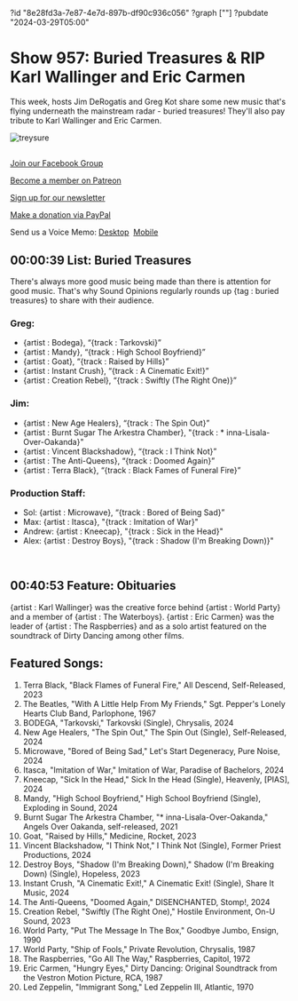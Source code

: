 ?id "8e28fd3a-7e87-4e7d-897b-df90c936c056"
?graph [""]
?pubdate "2024-03-29T05:00"
# Show 957: Buried Treasures & RIP Karl Wallinger and Eric Carmen

This week, hosts Jim DeRogatis and Greg Kot share some new music that's flying underneath the mainstream radar - buried treasures! They'll also pay tribute to Karl Wallinger and Eric Carmen.

![treysure](https://static.soundopinions.org/images/2024/treasure-map.png)



## 

[Join our Facebook Group](https://bit.ly/3sivr9T)

[Become a member on Patreon](https://bit.ly/3slWZvc)

[Sign up for our newsletter](https://bit.ly/3eEvRnG)

[Make a donation via PayPal](https://bit.ly/3dmt9lU)

Send us a Voice Memo: [Desktop](bit.ly/2RyD5Ah)  [Mobile](sayhi.chat/soundops)



## 00:00:39 List: Buried Treasures

There's always more good music being made than there is attention for good music. That's why Sound Opinions regularly rounds up {tag : buried treasures} to share with their audience.


### Greg:

- {artist : Bodega}, “{track : Tarkovski}”
- {artist : Mandy}, “{track : High School Boyfriend}”
- {artist : Goat}, “{track : Raised by Hills}”
- {artist : Instant Crush}, “{track : A Cinematic Exit!}”
- {artist : Creation Rebel}, “{track : Swiftly (The Right One)}”


### Jim:

- {artist : New Age Healers}, “{track : The Spin Out}”
- {artist : Burnt Sugar The Arkestra Chamber}, "{track : * inna-Lisala-Over-Oakanda}"
- {artist : Vincent Blackshadow}, “{track : I Think Not}”
- {artist : The Anti-Queens}, “{track : Doomed Again}”
- {artist : Terra Black}, “{track : Black Fames of Funeral Fire}”


### Production Staff:

- Sol: {artist : Microwave}, “{track : Bored of Being Sad}”
- Max: {artist : Itasca}, "{track : Imitation of War}"
- Andrew: {artist : Kneecap}, "{track : Sick in the Head}"
- Alex: {artist : Destroy Boys}, "{track : Shadow (I'm Breaking Down)}"

 



## 00:40:53 Feature: Obituaries

{artist : Karl Wallinger} was the creative force behind {artist : World Party} and a member of {artist : The Waterboys}. {artist : Eric Carmen} was the leader of {artist : The Raspberries} and as a solo artist featured on the soundtrack of Dirty Dancing among other films.



## Featured Songs:

1. Terra Black, "Black Flames of Funeral Fire," All Descend, Self-Released, 2023
2. The Beatles, "With A Little Help From My Friends," Sgt. Pepper's Lonely Hearts Club Band, Parlophone, 1967
3. BODEGA, "Tarkovski," Tarkovski (Single), Chrysalis, 2024
4. New Age Healers, "The Spin Out," The Spin Out (Single), Self-Released, 2024
5. Microwave, "Bored of Being Sad," Let's Start Degeneracy, Pure Noise, 2024
6. Itasca, "Imitation of War," Imitation of War, Paradise of Bachelors, 2024
7. Kneecap, "Sick In the Head," Sick In the Head (Single), Heavenly, [PIAS], 2024
8. Mandy, "High School Boyfriend," High School Boyfriend (Single), Exploding in Sound, 2024
9. Burnt Sugar The Arkestra Chamber, "* inna-Lisala-Over-Oakanda," Angels Over Oakanda, self-released, 2021
10. Goat, "Raised by Hills," Medicine, Rocket, 2023
11. Vincent Blackshadow, "I Think Not," I Think Not (Single), Former Priest Productions, 2024
12. Destroy Boys, "Shadow (I'm Breaking Down)," Shadow (I'm Breaking Down) (Single), Hopeless, 2023
13. Instant Crush, "A Cinematic Exit!," A Cinematic Exit! (Single), Share It Music, 2024
14. The Anti-Queens, "Doomed Again," DISENCHANTED, Stomp!, 2024
15. Creation Rebel, "Swiftly (The Right One)," Hostile Environment, On-U Sound, 2023
16. World Party, "Put The Message In The Box," Goodbye Jumbo, Ensign, 1990
17. World Party, "Ship of Fools," Private Revolution, Chrysalis, 1987
18. The Raspberries, "Go All The Way," Raspberries, Capitol, 1972
19. Eric Carmen, "Hungry Eyes," Dirty Dancing: Original Soundtrack from the Vestron Motion Picture, RCA, 1987
20. Led Zeppelin, "Immigrant Song," Led Zeppelin III, Atlantic, 1970